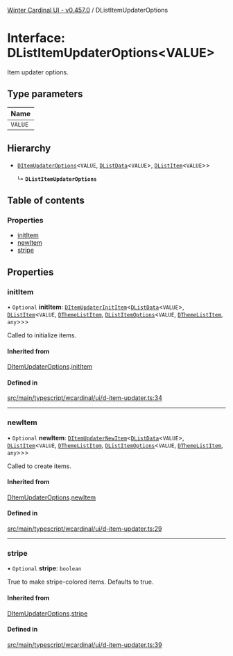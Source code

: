 [Winter Cardinal UI - v0.457.0](../index.md) / DListItemUpdaterOptions

# Interface: DListItemUpdaterOptions\<VALUE\>

Item updater options.

## Type parameters

| Name |
| :------ |
| `VALUE` |

## Hierarchy

- [`DItemUpdaterOptions`](DItemUpdaterOptions.md)\<`VALUE`, [`DListData`](DListData.md)\<`VALUE`\>, [`DListItem`](../classes/DListItem.md)\<`VALUE`\>\>

  ↳ **`DListItemUpdaterOptions`**

## Table of contents

### Properties

- [initItem](DListItemUpdaterOptions.md#inititem)
- [newItem](DListItemUpdaterOptions.md#newitem)
- [stripe](DListItemUpdaterOptions.md#stripe)

## Properties

### initItem

• `Optional` **initItem**: [`DItemUpdaterInitItem`](../index.md#ditemupdaterinititem)\<[`DListData`](DListData.md)\<`VALUE`\>, [`DListItem`](../classes/DListItem.md)\<`VALUE`, [`DThemeListItem`](DThemeListItem.md), [`DListItemOptions`](DListItemOptions.md)\<`VALUE`, [`DThemeListItem`](DThemeListItem.md), `any`\>\>\>

Called to initialize items.

#### Inherited from

[DItemUpdaterOptions](DItemUpdaterOptions.md).[initItem](DItemUpdaterOptions.md#inititem)

#### Defined in

[src/main/typescript/wcardinal/ui/d-item-updater.ts:34](https://github.com/winter-cardinal/winter-cardinal-ui/blob/v0.457.0/src/main/typescript/wcardinal/ui/d-item-updater.ts#L34)

___

### newItem

• `Optional` **newItem**: [`DItemUpdaterNewItem`](../index.md#ditemupdaternewitem)\<[`DListData`](DListData.md)\<`VALUE`\>, [`DListItem`](../classes/DListItem.md)\<`VALUE`, [`DThemeListItem`](DThemeListItem.md), [`DListItemOptions`](DListItemOptions.md)\<`VALUE`, [`DThemeListItem`](DThemeListItem.md), `any`\>\>\>

Called to create items.

#### Inherited from

[DItemUpdaterOptions](DItemUpdaterOptions.md).[newItem](DItemUpdaterOptions.md#newitem)

#### Defined in

[src/main/typescript/wcardinal/ui/d-item-updater.ts:29](https://github.com/winter-cardinal/winter-cardinal-ui/blob/v0.457.0/src/main/typescript/wcardinal/ui/d-item-updater.ts#L29)

___

### stripe

• `Optional` **stripe**: `boolean`

True to make stripe-colored items. Defaults to true.

#### Inherited from

[DItemUpdaterOptions](DItemUpdaterOptions.md).[stripe](DItemUpdaterOptions.md#stripe)

#### Defined in

[src/main/typescript/wcardinal/ui/d-item-updater.ts:39](https://github.com/winter-cardinal/winter-cardinal-ui/blob/v0.457.0/src/main/typescript/wcardinal/ui/d-item-updater.ts#L39)
